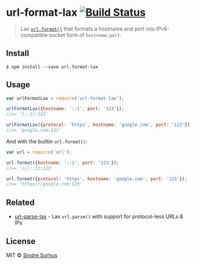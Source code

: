 # url-format-lax [![Build Status](https://travis-ci.org/sindresorhus/url-format-lax.svg?branch=master)](https://travis-ci.org/sindresorhus/url-format-lax)

> Lax [`url.format()`](https://nodejs.org/docs/latest/api/url.html#url_url_format_urlobj) that formats a hostname and port into IPv6-compatible socket form of `hostname:port`.


## Install

```
$ npm install --save url-format-lax
```


## Usage

```js
var urlFormatLax = require('url-format-lax');

urlFormatLax({hostname: '::1', port: '123'});
//=> '[::1]:123'

urlFormatLax({protocol: 'https', hostname: 'google.com', port: '123'});
//=> 'google.com:123'
```

And with the builtin `url.format()`:

```js
var url = require('url');

url.format({hostname: '::1', port: '123'});
//=> '//[::1]:123'

url.format({protocol: 'https', hostname: 'google.com', port: '123'});
//=> 'https://google.com:123'
```


## Related

- [url-parse-lax](https://github.com/sindresorhus/url-parse-lax) - Lax `url.parse()` with support for protocol-less URLs & IPs


## License

MIT © [Sindre Sorhus](http://sindresorhus.com)
